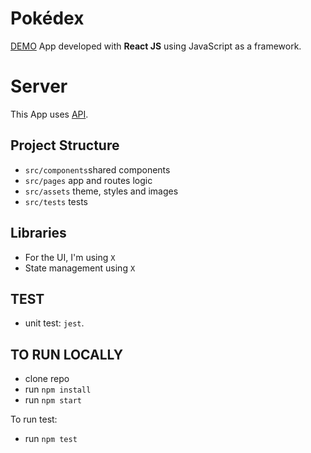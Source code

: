 # Pokédex

[DEMO](https://)
App developed with **React JS** using JavaScript as a framework.

# Server

This App uses [API](https:///).

## Project Structure

- ``src/components``shared components
- ``src/pages``     app and routes logic
- ``src/assets``    theme, styles and images
- ``src/tests``     tests


## Libraries
- For the UI, I'm using `X`
- State management using `X`

## TEST
- unit test: `jest`.


## TO RUN LOCALLY
- clone repo
- run `npm install`
- run `npm start`

To run test:
- run `npm test`
